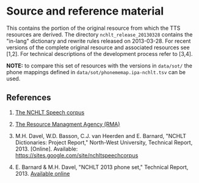 Source and reference material
=============================

This contains the portion of the original resource from which the TTS resources are derived. The directory `nchlt_release_20130328` contains the "in-lang" dictionary and rewrite rules released on 2013-03-28. For recent versions of the complete original resource and associated resources see [1,2].  For technical descriptions of the development process refer to [3,4].

**NOTE:** to compare this set of resources with the versions in `data/sot/` the phone mappings defined in `data/sot/phonememap.ipa-nchlt.tsv` can be used.


References
----------

1. [The NCHLT Speech corpus](https://sites.google.com/site/nchltspeechcorpus/)

2. [The Resource Managment Agency (RMA)](http://rma.nwu.ac.za/index.php/resource-catalogue/nchlt-inlang-dictionaries.html)

3. M.H. Davel, W.D. Basson, C.J. van Heerden and E. Barnard, "NCHLT Dictionaries: Project Report," North-West University, Technical Report, 2013. [Online]. Available: https://sites.google.com/site/nchltspeechcorpus

4. E. Barnard & M.H. Davel, "NCHLT 2013 phone set," Technical Report, 2013. [Available online](https://sites.google.com/site/nchltspeechcorpus)
